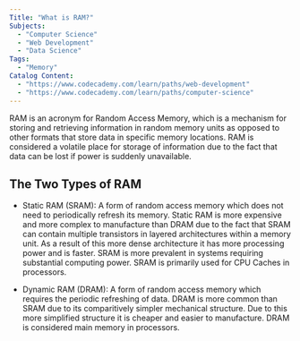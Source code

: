 ```yaml
---
Title: "What is RAM?"
Subjects:
  - "Computer Science"
  - "Web Development"
  - "Data Science"
Tags:
  - "Memory"
Catalog Content:  
  - "https://www.codecademy.com/learn/paths/web-development"
  - "https://www.codecademy.com/learn/paths/computer-science"
---
```


RAM is an acronym for Random Access Memory, which is a mechanism for storing and retrieving information in random memory units as opposed to other formats that store data in specific memory locations. RAM is considered a volatile place for storage of information due to the fact that data can be lost if power is suddenly unavailable.

## The Two Types of RAM

* Static RAM (SRAM): A form of random access memory which does not need to periodically refresh its memory. Static RAM is more expensive and more complex to manufacture than DRAM due to the fact that SRAM can contain multiple transistors in layered architectures within a memory unit. As a result of this more dense architecture it has more processing power and is faster. SRAM is more prevalent in systems requiring substantial computing power. SRAM is primarily used for CPU Caches in processors.

* Dynamic RAM (DRAM): A form of random access memory which requires the periodic refreshing of data. DRAM is  more common than SRAM due to its comparitively simpler mechanical structure. Due to this more simplified structure it is cheaper and easier to manufacture. DRAM is considered main memory in processors. 
